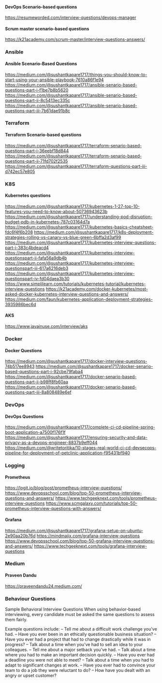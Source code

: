 #### DevOps Scenario-based questions
https://resumeworded.com/interview-questions/devops-manager

#### Scrum master scenario-based questions
https://k21academy.com/scrum-master/interview-questions-answers/

### Ansible
#### Ansible Scenario-Based Questions
https://medium.com/@sushantkapare1717/things-you-should-know-to-start-using-your-ansible-playbook-7610a86f1e94
https://medium.com/@sushantkapare1717/ansible-senario-based-questions-part-i-f1be7b8b5620
https://medium.com/@sushantkapare1717/ansible-senario-based-questions-part-ii-8c5413ec335c
https://medium.com/@sushantkapare1717/ansible-senario-based-questions-part-iii-7b61dae91b8c

### Terraform
#### Terraform Scenario-based questions
https://medium.com/@sushantkapare1717/terraform-senario-based-questions-part-i-36eebf18d844
https://medium.com/@sushantkapare1717/terraform-senario-based-questions-part-ii-71fd702f2535
https://medium.com/@sushantkapare1717/terraform-questions-part-iii-d742ec57e805

### K8S
#### Kubernetes questions
https://medium.com/@sushantkapare1717/kubernetes-1-27-top-10-features-you-need-to-know-about-50736943623b
https://medium.com/@sushantkapare1717/understanding-pod-disruption-budget-pdb-in-kubernetes-787c03164d7a
https://medium.com/@sushantkapare1717/kubernetes-basics-cheatsheet-fdc6f4f6b208
https://medium.com/@sushantkapare1717/k8s-deployment-strategies-rolling-vs-canary-vs-blue-green-6bffa2d3af99
https://medium.com/@sushantkapare1717/kubernetes-interview-questions-part-i-383c4bdeacd4
https://medium.com/@sushantkapare1717/kubernetes-interview-questionspart-ii-fafa56a9db4b
https://medium.com/@sushantkapare1717/kubernetes-interview-questionspart-iii-617a6216deb3
https://medium.com/@sushantkapare1717/kubernetes-interview-questionspart-iv-fd04daea3b30
https://www.simplilearn.com/tutorials/kubernetes-tutorial/kubernetes-interview-questions
https://k21academy.com/docker-kubernetes/most-asked-docker-kubernetes-interview-questions-and-answers/
https://medium.com/faun/kubernetes-application-deployment-strategies-3935986bec6d

#### AKS
https://www.javainuse.com/interview/aks

### Docker
#### Docker Questions
https://medium.com/@sushantkapare1717/docker-interview-questions-74b517ee8943
https://medium.com/@sushantkapare1717/docker-senario-based-questions-part-i-92cbe79faba4
https://medium.com/@sushantkapare1717/docker-senario-based-questions-part-ii-b98ff8fb60aa
https://medium.com/@sushantkapare1717/docker-senario-based-questions-part-iii-8a808489e6ef

### DevOps
#### DevOps Questions
https://medium.com/@sushantkapare1717/complete-ci-cd-pipeline-spring-boot-application-a7500f176f1f
https://medium.com/@sushantkapare1717/ensuring-security-and-data-privacy-as-a-devops-engineer-8837b9eff044
https://medium.com/@writetoritika/10-stages-real-world-ci-cd-devsecops-pipeline-for-deployment-of-petclinic-application-f95431bf940

### Logging
#### Prometheus
https://logit.io/blog/post/prometheus-interview-questions/
https://www.devopsschool.com/blog/top-50-prometheus-interview-questions-and-answers/
https://www.techgeeknext.com/tools/prometheus-interview-questions
https://www.scmgalaxy.com/tutorials/top-50-prometheus-interview-questions-with-answers/

#### Grafana
https://medium.com/@sushantkapare1717/grafana-setup-on-ubuntu-2e90aa20b76d
https://mindmajix.com/grafana-interview-questions
https://www.devopsschool.com/blog/top-50-grafana-interview-questions-and-answers/
https://www.techgeeknext.com/tools/grafana-interview-questions

### Medium
#### Praveen Dandu
https://praveendandu24.medium.com/

### Behaviour Questions
Sample Behavioral Interview Questions
When using behavior-based interviewing, every candidate must be asked the same questions to assess them fairly.

Example questions include:
 – Tell me about a difficult work challenge you’ve had.
 – Have you ever been in an ethically questionable business situation?
 – Have you ever had a project that had to change drastically while it was in progress?
 – Talk about a time when you’ve had to sell an idea to your colleagues.
 – Tell me about a major setback you’ve had.
 – Talk about a time where you had to make an important decision quickly.
 – Have you ever had a deadline you were not able to meet?
 – Talk about a time when you had to adapt to significant changes at work.
 – Have you ever had to convince your team to do a job they were reluctant to do?
 – How have you dealt with an angry or upset customer?



